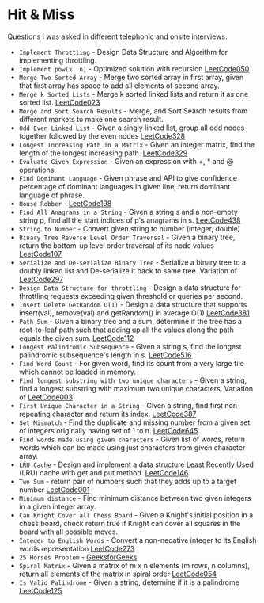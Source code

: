 # Hit & Miss
Questions I was asked in different telephonic and onsite interviews.

- `Implement Throttling` - Design Data Structure and Algorithm for implementing throttling.
- `Implement pow(x, n)` - Optimized solution with recursion [LeetCode050](https://leetcode.com/problems/powx-n)
- `Merge Two Sorted Array` - Merge two sorted array in first array, given that first array has space to add all elements of second array.
- `Merge k Sorted Lists` - Merge k sorted linked lists and return it as one sorted list. [LeetCode023](https://leetcode.com/problems/merge-k-sorted-lists)
- `Merge and Sort Search Results` - Merge, and Sort Search results from different markets to make one search result.
- `Odd Even Linked List` - Given a singly linked list, group all odd nodes together followed by the even nodes [LeetCode328](https://leetcode.com/problems/odd-even-linked-list)
- `Longest Increasing Path in a Matrix` - Given an integer matrix, find the length of the longest increasing path. [LeetCode329](https://leetcode.com/problems/longest-increasing-path-in-a-matrix)
- `Evaluate Given Expression` - Given an expression with +, * and @ operations.
- `Find Dominant Language` - Given phrase and API to give confidence percentage of dominant languages in given line, return dominant language of phrase.
- `House Robber` - [LeetCode198](https://leetcode.com/problems/house-robber)
- `Find All Anagrams in a String` - Given a string s and a non-empty string p, find all the start indices of p's anagrams in s. [LeetCode438](https://leetcode.com/problems/find-all-anagrams-in-a-string)
- `String to Number` - Convert given string to number (integer, double)
- `Binary Tree Reverse Level Order Traversal` - Given a binary tree, return the bottom-up level order traversal of its node values [LeetCode107](https://leetcode.com/problems/binary-tree-level-order-traversal-ii)
- `Serialize and De-serialize Binary Tree` - Serialize a binary tree to a doubly linked list and De-serialize it back to same tree. Variation of [LeetCode297](https://leetcode.com/problems/serialize-and-deserialize-binary-tree)
- `Design Data Structure for throttling` - Design a data structure for throttling requests exceeding given threshold or queries per second.
- `Insert Delete GetRandom O(1)` - Design a data structure that supports insert(val), remove(val) and getRandom() in average O(1) [LeetCode381](https://leetcode.com/problems/insert-delete-getrandom-o1-duplicates-allowed)
- `Path Sum` - Given a binary tree and a sum, determine if the tree has a root-to-leaf path such that adding up all the values along the path equals the given sum. [LeetCode112](https://leetcode.com/problems/path-sum)
- `Longest Palindromic Subsequence` - Given a string s, find the longest palindromic subsequence's length in s. [LeetCode516](https://leetcode.com/problems/longest-palindromic-subsequence)
- `Find Word Count` - For given word, find its count from a very large file which cannot be loaded in memory.
- `Find longest substring with two unique characters` - Given a string, find a longest substring with maximum two unique characters. Variation of [LeetCode003](https://leetcode.com/problems/longest-substring-without-repeating-characters)
- `First Unique Character in a String` - Given a string, find first non-repeating character and return its index. [LeetCode387](https://leetcode.com/problems/first-unique-character-in-a-string)
- `Set Mismatch` - Find the duplicate and missing number from a given set of integers originally having set of 1 to n. [LeetCode645](https://leetcode.com/problems/set-mismatch/)
- `Find words made using given characters` - Given list of words, return words which can be made using just characters from given character array.
- `LRU Cache` - Design and implement a data structure Least Recently Used (LRU) cache with get and put method. [LeetCode146](https://leetcode.com/problems/lru-cache)
- `Two Sum` - return pair of numbers such that they adds up to a target number [LeetCode001](https://leetcode.com/problems/two-sum/)
- `Minimum distance` - Find minimum distance between two given integers in a given integer array.
- `Can Knight Cover all Chess Board` - Given a Knight's initial position in a chess board, check return true if Knight can cover all squares in the board with all possible moves.
- `Integer to English Words` - Convert a non-negative integer to its English words representation [LeetCode273](https://leetcode.com/problems/integer-to-english-words)
- `25 Horses Problem` - [GeeksforGeeks](http://www.geeksforgeeks.org/puzzle-9-find-the-fastest-3-horses/)
- `Spiral Matrix` - Given a matrix of m x n elements (m rows, n columns), return all elements of the matrix in spiral order [LeetCode054](https://leetcode.com/problems/spiral-matrix)
- `Is Valid Palindrome` - Given a string, determine if it is a palindrome [LeetCode125](https://leetcode.com/problems/valid-palindrome)
